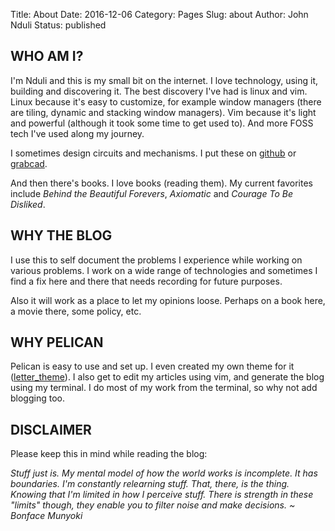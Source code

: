 Title: About
Date: 2016-12-06
Category: Pages
Slug: about
Author: John Nduli
Status: published

## WHO AM I? ##

I'm Nduli and this is my small bit on the internet. I love technology,
using it, building and discovering it. The best discovery I've had is
linux and vim. Linux because it's easy to customize, for example window
managers (there are tiling, dynamic and stacking window managers). Vim
because it's light and powerful (although it took some time to get used
to). And more FOSS tech I've used along my journey.

I sometimes design circuits and mechanisms. I put these on
[github](https://github.com/jnduli) or
[grabcad](https://grabcad.com/john.nduli-1).

And then there's books. I love books (reading them). My current
favorites include _Behind the Beautiful Forevers_, _Axiomatic_ and
_Courage To Be Disliked_.

## WHY THE BLOG ##

I use this to self document the problems I experience while working on
various problems. I work on a wide range of technologies and sometimes I
find a fix here and there that needs recording for future purposes.

Also it will work as a place to let my opinions loose. Perhaps on
a book here, a movie there, some policy, etc.

## WHY PELICAN ##

Pelican is easy to use and set up. I even created my own theme for it
([letter_theme](https://github.com/jnduli/letter_theme)). I also get to
edit my articles using vim, and generate the blog using my terminal. I
do most of my work from the terminal, so why not add blogging too.

## DISCLAIMER ##
Please keep this in mind while reading the blog:

_Stuff just is. My mental model of how the world works is incomplete. It has boundaries. I'm constantly relearning stuff. That, there, is the thing. Knowing that I'm limited in how I perceive stuff. There is strength in these "limits" though, they enable you to filter noise and make decisions. ~ Bonface Munyoki_
